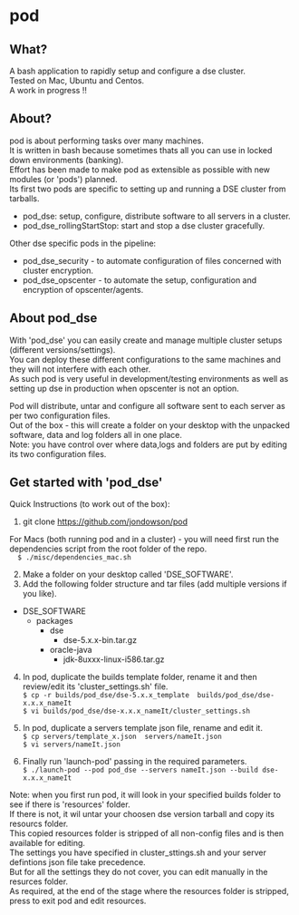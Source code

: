 # pod

## What?
A bash application to rapidly setup and configure a dse cluster.  
Tested on Mac, Ubuntu and Centos.   
A work in progress !!  

## About?
pod is about performing tasks over many machines.    
It is written in bash because sometimes thats all you can use in locked down environments (banking).    
Effort has been made to make pod as extensible as possible with new modules (or 'pods') planned.  
Its first two pods are specific to setting up and running a DSE cluster from tarballs.  
- pod_dse:                   setup, configure, distribute software to all servers in a cluster.  
- pod_dse_rollingStartStop:  start and stop a dse cluster gracefully.   

Other dse specific pods in the pipeline:    
- pod_dse_security  - to automate configuration of files concerned with cluster encryption.    
- pod_dse_opscenter - to automate the setup, configuration and encryption of opscenter/agents.    

## About pod_dse  

With 'pod_dse' you can easily create and manage multiple cluster setups (different versions/settings).  
You can deploy these different configurations to the same machines and they will not interfere with each other.  
As such pod is very useful in development/testing environments as well as setting up dse in production when opscenter is not an option.  

Pod will distribute, untar and configure all software sent to each server as per two configuration files.    
Out of the box - this will create a folder on your desktop with the unpacked software, data and log folders all in one place.  
Note: you have control over where data,logs and folders are put by editing its two configuration files.    

## Get started with 'pod_dse'   

Quick Instructions (to work out of the box):  

1) git clone https://github.com/jondowson/pod  

For Macs (both running pod and in a cluster) - you will need first run the dependencies script from the root folder of the repo.  
`  
$ ./misc/dependencies_mac.sh
`     

2) Make a folder on your desktop called 'DSE_SOFTWARE'.  
3) Add the following folder structure and tar files (add multiple versions if you like).

- DSE_SOFTWARE  
  - packages  
    - dse
      - dse-5.x.x-bin.tar.gz  
    - oracle-java  
      - jdk-8uxxx-linux-i586.tar.gz    


4) In pod, duplicate the builds template folder, rename it and then review/edit its 'cluster_settings.sh' file.    
`
$ cp -r builds/pod_dse/dse-5.x.x_template  builds/pod_dse/dse-x.x.x_nameIt  
`  
`
$ vi builds/pod_dse/dse-x.x.x_nameIt/cluster_settings.sh    
`  

5) In pod, duplicate a servers template json file, rename and edit it.  
`
$ cp servers/template_x.json  servers/nameIt.json  
`  
`
$ vi servers/nameIt.json  
`    

6) Finally run 'launch-pod' passing in the required parameters.  
`
$ ./launch-pod --pod pod_dse --servers nameIt.json --build dse-x.x.x_nameIt    
`

Note: when you first run pod, it will look in your specified builds folder to see if there is 'resources' folder.    
If there is not, it wil untar your choosen dse version tarball and copy its resourcs folder.    
This copied resources folder is stripped of all non-config files and is then available for editing.    
The settings you have specified in cluster_sttings.sh and your server defintions json file take precedence.    
But for all the settings they do not cover, you can edit manually in the resurces folder.    
As required, at the end of the stage where the resources folder is stripped, press <ctrl-c> to exit pod and edit resources.    
